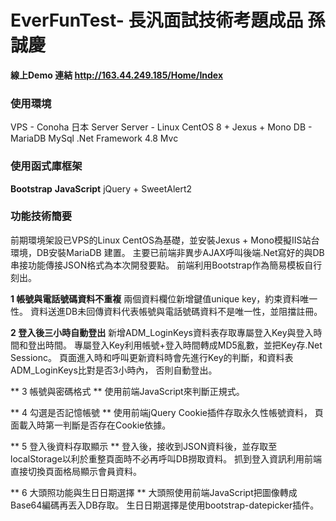 # EverFunTest- 長汎面試技術考題成品 孫誠慶

**線上Demo 連結 http://163.44.249.185/Home/Index**

### 使用環境
VPS - Conoha 日本 Server
Server - Linux CentOS 8 + Jexus + Mono 
DB - MariaDB MySql
.Net Framework 4.8 Mvc

### 使用函式庫框架
**Bootstrap**
**JavaScript**
jQuery + SweetAlert2


### 功能技術簡要
前期環境架設已VPS的Linux CentOS為基礎，並安裝Jexus + Mono模擬IIS站台環境，DB安裝MariaDB 建置。
主要已前端非異步AJAX呼叫後端.Net寫好的與DB串接功能傳接JSON格式為本次開發要點。
前端利用Bootstrap作為簡易模板自行刻出。

**1 帳號與電話號碼資料不重複**
兩個資料欄位新增鍵值unique key，約束資料唯一性。
資料送進DB未回傳資料代表帳號與電話號碼資料不是唯一性，並阻擋註冊。

**2 登入後三小時自動登出**
新增ADM_LoginKeys資料表存取專屬登入Key與登入時間和登出時間。
專屬登入Key利用帳號+登入時間轉成MD5亂數，並把Key存.Net Sessionc。
頁面進入時和呼叫更新資料時會先進行Key的判斷，和資料表ADM_LoginKeys比對是否3小時內，
否則自動登出。

** 3 帳號與密碼格式 **
使用前端JavaScript來判斷正規式。

** 4 勾選是否記憶帳號 **
使用前端jQuery Cookie插件存取永久性帳號資料，
頁面載入時第一判斷是否存在Cookie依據。

** 5 登入後資料存取顯示 **
登入後，接收到JSON資料後，並存取至localStorage以利於重整頁面時不必再呼叫DB撈取資料。
抓到登入資訊利用前端直接切換頁面格局顯示會員資料。

** 6 大頭照功能與生日日期選擇 **
大頭照使用前端JavaScript把圖像轉成Base64編碼再丟入DB存取。
生日日期選擇是使用bootstrap-datepicker插件。


